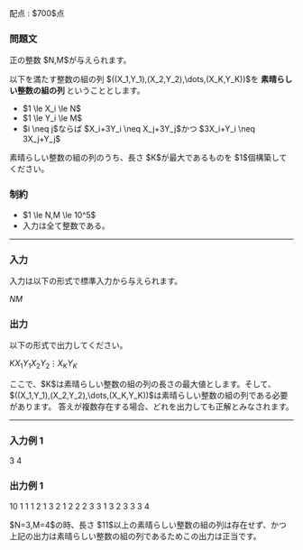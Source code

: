 
<div>

<span>

<span>

<p>
配点 : $700$点
</p>

<div>

<section>

### **問題文**

<p>
正の整数 $N,M$が与えられます。
</p>

<p>
以下を満たす整数の組の列 $((X_1,Y_1),(X_2,Y_2),\dots,(X_K,Y_K))$を
<b>
素晴らしい整数の組の列
</b>
ということとします。
</p>

<ul>

<li>
$1 \le X_i \le N$
</li>

<li>
$1 \le Y_i \le M$
</li>

<li>
$i \neq j$ならば $X_i+3Y_i \neq X_j+3Y_j$かつ $3X_i+Y_i \neq 3X_j+Y_j$
</li>

</ul>

<p>
素晴らしい整数の組の列のうち、長さ $K$が最大であるものを $1$個構築してください。
</p>

</section>

</div>

<div>

<section>

### **制約**

<ul>

<li>
$1 \le N,M \le 10^5$
</li>

<li>
入力は全て整数である。
</li>

</ul>

</section>

</div>

---

<div>

<div>

<section>

### **入力**

<p>
入力は以下の形式で標準入力から与えられます。
</p>

<div>

$N$$M$
</div>

</section>

</div>

<div>

<section>

### **出力**

<p>
以下の形式で出力してください。
</p>

<div>

$K$$X_1$$Y_1$$X_2$$Y_2$$\vdots$$X_K$$Y_K$
</div>

<p>
ここで、$K$は素晴らしい整数の組の列の長さの最大値とします。そして、$((X_1,Y_1),(X_2,Y_2),\dots,(X_K,Y_K))$は素晴らしい整数の組の列である必要があります。
答えが複数存在する場合、どれを出力しても正解とみなされます。
</p>

</section>

</div>

</div>

---

<div>

<section>

### **入力例 1**

<div>

3 4

</div>

</section>

</div>

<div>

<section>

### **出力例 1**

<div>

10
1 1
1 2
1 3
2 1
2 2
2 3
3 1
3 2
3 3
3 4

</div>

<p>
$N=3,M=4$の時、長さ $11$以上の素晴らしい整数の組の列は存在せず、かつ上記の出力は素晴らしい整数の組の列であるためこの出力は正当です。
</p>

</section>

</div>

</span>

</span>

</div>
